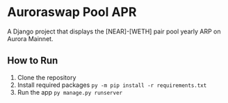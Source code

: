 # Auroraswap Pool APR
A Django project that displays the [NEAR]-[WETH] pair pool yearly ARP on Aurora Mainnet.

## How to Run
1. Clone the repository
2. Install required packages `py -m pip install -r requirements.txt`
3. Run the app `py manage.py runserver`
